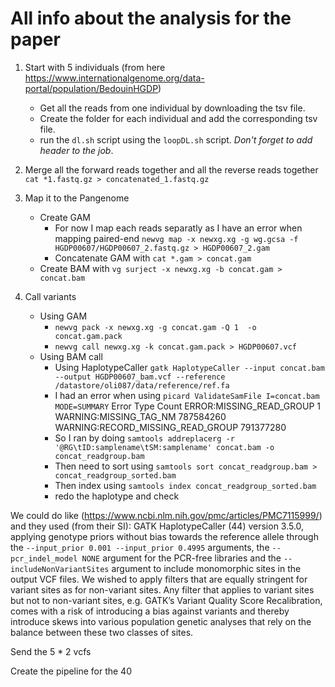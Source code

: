 # All info about the analysis for the paper

1. Start with 5 individuals (from here https://www.internationalgenome.org/data-portal/population/BedouinHGDP)
   - Get all the reads from one individual by downloading the tsv file.
   - Create the folder for each individual and add the corresponding tsv file.
   - run the `dl.sh` script using the `loopDL.sh` script.
  *Don't forget to add header to the job*.

2. Merge all the forward reads together and all the reverse reads together `cat *1.fastq.gz > concatenated_1.fastq.gz`
3. Map it to the Pangenome
   - Create GAM
     - For now I map each reads separatly as I have an error when mapping paired-end
       `newvg map -x newxg.xg -g wg.gcsa -f HGDP00607/HGDP00607_2.fastq.gz > HGDP00607_2.gam`
     - Concatenate GAM with `cat *.gam > concat.gam`
   - Create BAM with `vg surject -x newxg.xg -b concat.gam > concat.bam`
4. Call variants
   - Using GAM
     - `newvg pack -x newxg.xg -g concat.gam -Q 1  -o concat.gam.pack`
     - `newvg call newxg.xg -k concat.gam.pack > HGDP00607.vcf`
   - Using BAM call
     - Using HaplotypeCaller `gatk HaplotypeCaller --input concat.bam --output HGDP00607_bam.vcf --reference /datastore/oli087/data/reference/ref.fa`
     - I had an error when using `picard ValidateSamFile I=concat.bam MODE=SUMMARY`
Error Type      Count
ERROR:MISSING_READ_GROUP        1
WARNING:MISSING_TAG_NM  787584260
WARNING:RECORD_MISSING_READ_GROUP       791377280
     - So I ran by doing `samtools addreplacerg -r '@RG\tID:samplename\tSM:samplename' concat.bam -o concat_readgroup.bam`
     - Then need to sort using `samtools sort concat_readgroup.bam > concat_readgroup_sorted.bam`
     - Then index using `samtools index concat_readgroup_sorted.bam`
     - redo the haplotype and check



We could do like (https://www.ncbi.nlm.nih.gov/pmc/articles/PMC7115999/) and they used (from their SI):
GATK HaplotypeCaller (44) version 3.5.0, applying genotype priors without bias towards the reference allele through the
`--input_prior 0.001 --input_prior 0.4995` arguments, the `--pcr_indel_model NONE` argument for the PCR-free libraries 
and the `--includeNonVariantSites` argument to include monomorphic sites in the output VCF files.
We wished to apply filters that are equally stringent for variant sites as for non-variant sites.
Any filter that applies to variant sites but not to non-variant sites, e.g. GATK’s Variant
Quality Score Recalibration, comes with a risk of introducing a bias against variants and
thereby introduce skews into various population genetic analyses that rely on the balance
between these two classes of sites.

Send the 5 * 2 vcfs

Create the pipeline for the 40

